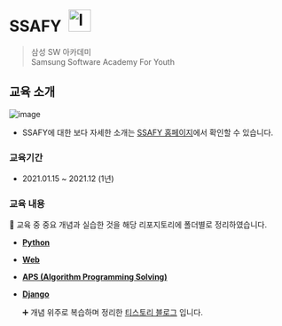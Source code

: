 # SSAFY&nbsp; <img src="http://edu.ssafy.com/asset/images/header-logo.jpg" alt="logo" width="40px">
> 삼성 SW 아카데미  
Samsung Software Academy For Youth  

## 교육 소개

![image](https://user-images.githubusercontent.com/67505208/112417232-70982100-8d6a-11eb-973d-98b17ef7807d.png)

- SSAFY에 대한 보다 자세한 소개는 [SSAFY 홈페이지](https://www.ssafy.com/ksp/jsp/swp/swpMain.jsp)에서 확인할 수 있습니다.


### 교육기간
- 2021.01.15 ~ 2021.12 (1년)

### 교육 내용

📝 교육 중 중요 개념과 실습한 것을 해당 리포지토리에 폴더별로 정리하였습니다.

- [__Python__](https://github.com/OH1107/SSAFY/tree/main/Python)


- [__Web__](https://github.com/OH1107/SSAFY/tree/main/Web)


- [__APS (Algorithm Programming Solving)__](https://github.com/OH1107/SSAFY/tree/main/Algorithm)


- [**Django**](https://github.com/OH1107/SSAFY/tree/main/Django)

  ➕ 개념 위주로 복습하며 정리한 [티스토리 블로그](https://5-ssssseung.tistory.com/)  입니다. 
